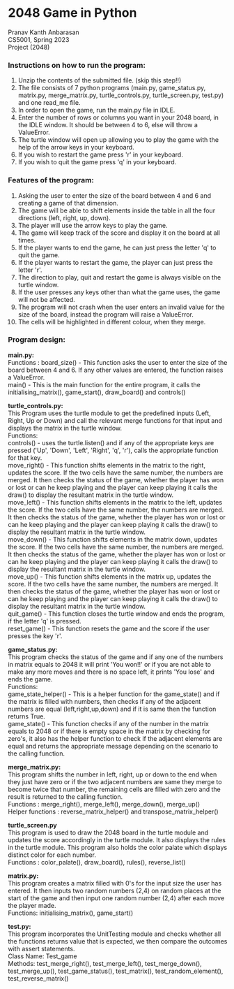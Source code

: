 # 2048 Game in Python
Pranav Kanth Anbarasan  
CS5001, Spring 2023  
Project (2048)  

### Instructions on how to run the program:
1. Unzip the contents of the submitted file. (skip this step!!)  
2. The file consists of 7 python programs (main.py, game_status.py, matrix.py, merge_matrix.py, turtle_controls.py, turtle_screen.py, test.py) and one read_me file.
3. In order to open the game, run the main.py file in IDLE.
4. Enter the number of rows or columns you want in your 2048 board, in the IDLE window. It should be between 4 to 6, else will throw a ValueError.
5. The turtle window will open up allowing you to play the game with the help of the arrow keys in your keyboard.
6. If you wish to restart the game press 'r' in your keyboard.
7. If you wish to quit the game press 'q' in your keyboard.

### Features of the program:
1. Asking the user to enter the size of the board between 4 and 6 and creating a game of that dimension. 
2. The game will be able to shift elements inside the table in all the four directions (left, right, up, down).
3. The player will use the arrow keys to play the game.
4. The game will keep track of the score and display it on the board at all times.
5. If the player wants to end the game, he can just press the letter 'q' to quit the game.
6. If the player wants to restart the game, the player can just press the letter 'r'.
7. The direction to play, quit and restart the game is always visible on the turtle window.
8. If the user presses any keys other than what the game uses, the game will not be affected.
9. The program will not crash when the user enters an invalid value for the size of the board, instead the program will raise a ValueError.
10. The cells will be highlighted in different colour, when they merge.

### Program design:  
**main.py:**  
Functions : board_size() - This function asks the user to enter the size of the board between 4 and 6. If any other values are entered, the function raises a ValueError.  
main() -  This is the main function for the entire program, it calls the initialising_matrix(), game_start(), draw_board() and controls()  

**turtle_controls.py:**  
This Program uses the turtle module to get the predefined inputs (Left, Right, Up or Down) and call the relevant merge functions for that input and displays the matrix in the turtle window.  
Functions:  
controls() - uses the turtle.listen() and if any of the appropriate keys are pressed ('Up', 'Down', 'Left', 'Right', 'q', 'r'), calls the appropriate function for that key.  
move_right() - This function shifts elements in the matrix to the right, updates the score. If the two cells have the same number, the numbers are merged. It then checks the status of the game, whether the player has won or lost or can he keep playing and the player can keep playing it calls the draw() to display the resultant matrix in the turtle window.  
move_left() - This function shifts elements in the matrix to the left, updates the score. If the two cells have the same number, the numbers are merged. It then checks the status of the game, whether the player has won or lost or can he keep playing and the player can keep playing it calls the draw() to display the resultant matrix in the turtle window.  
move_down() - This function shifts elements in the matrix down, updates the score. If the two cells have the same number, the numbers are merged. It then checks the status of the game, whether the player has won or lost or can he keep playing and the player can keep playing it calls the draw() to display the resultant matrix in the turtle window.  
move_up() - This function shifts elements in the matrix up, updates the score. If the two cells have the same number, the numbers are merged. It then checks the status of the game, whether the player has won or lost or can he keep playing and the player can keep playing it calls the draw() to display the resultant matrix in the turtle window.  
quit_game() - This function closes the turtle window and ends the program, if the letter 'q' is pressed.  
reset_game() - This function resets the game and the score if the user presses the key 'r'.  

**game_status.py:**  
This program checks the status of the game and if any one of the numbers in matrix equals to 2048 it will print 'You won!!' or if you are not able to make any more moves and there is no space left,  it prints 'You lose' and ends the game.  
Functions:  
game_state_helper() - This is a helper function for the game_state() and if the matrix is filled with numbers, then checks if any of the adjacent numbers are equal (left,right,up,down) and if it is same then the function returns True.  
game_state() - This function checks if any of the number in the matrix equals to 2048 or if there is empty space in the matrix by checking for zero's, it also has the helper function to check if the adjacent elements are equal and returns the appropriate message depending on the scenario to the calling function.

**merge_matrix.py:**  
This program shifts the number in left, right, up or down to the end when they just have zero or if the two adjacent numbers are same they merge to become twice that number, the remaining cells  are filled with zero and the result is returned to the calling function.  
Functions : merge_right(), merge_left(), merge_down(), merge_up()    
Helper functions : reverse_matrix_helper() and transpose_matrix_helper()  

**turtle_screen.py**   
This program is used to draw the 2048 board in the turtle module and updates the score accordingly in the turtle module. It also displays the rules in the turtle module. This program also holds the color palate which displays distinct color for each number.  
Functions : color_palate(), draw_board(), rules(), reverse_list()  

**matrix.py:**  
This program creates a matrix filled with 0's for the input size the user has entered. It then inputs two random numbers (2,4) on random places at the start of the game and then input one random number (2,4) after each move the player made.  
Functions: initialising_matrix(), game_start()  

**test.py:**  
This program incorporates the UnitTesting module and checks whether all the functions returns value that is expected, we then compare the outcomes with assert statements.  
Class Name: Test_game  
Methods: test_merge_right(), test_merge_left(), test_merge_down(), test_merge_up(), test_game_status(), test_matrix(), test_random_element(), test_reverse_matrix()  







